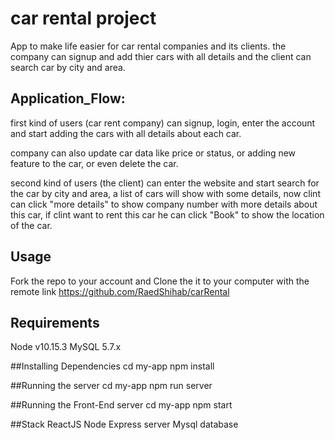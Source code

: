# car rental project

App to make life easier for car rental companies and its clients.
the company can signup and add thier cars with all details and the client can search car by city and area.

## Application_Flow:
first kind of users (car rent company) can signup, login, enter the account and start adding the cars with all details     about each car.

company can also update car data like price or status, or adding new feature to the car, or even delete the car.

second kind of users (the client) can enter the website and start search for the car by city and area, a list of cars will show with some details, now clint can click "more details" to show company number with more details about this car, if clint want to rent this car he can click "Book" to show the location of the car.

## Usage
Fork the repo to your account and Clone the it to your computer with the remote link https://github.com/RaedShihab/carRental

## Requirements
Node v10.15.3
MySQL 5.7.x

##Installing Dependencies
cd my-app 
npm install

##Running the server
cd my-app
npm run server

##Running the Front-End server
cd my-app
npm start

##Stack
ReactJS 
Node Express server
Mysql database

